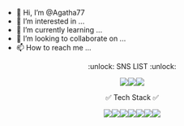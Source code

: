 - 👋 Hi, I’m @Agatha77
- 👀 I’m interested in ...
- 🌱 I’m currently learning ...
- 💞️ I’m looking to collaborate on ...
- 📫 How to reach me ...

<!---
Agatha77/Agatha77 is a ✨ special ✨ repository because its `README.md` (this file) appears on your GitHub profile.
You can click the Preview link to take a look at your changes.
--->

<div align=center> 
  :unlock: SNS LIST :unlock:



  
  <a href="https://velog.io/@yangosi" target="_blank"><img src="https://img.shields.io/badge/Velog-20C997?style=square&logo=Velog&logoColor=white"/></a><a href="https://medium.com/@jaram1204" target="_blank"><img src="https://img.shields.io/badge/Medium-000000?style=square&logo=Medium&logoColor=white"/></a><a href="https://medium.com/@jaram1204" target="_blank"><img src="https://img.shields.io/badge/Medium-000000?style=square&logo=Medium&logoColor=white"/></a>



  :white_check_mark: Tech Stack :white_check_mark:   
  
  
  <img src="https://img.shields.io/badge/Python-3776AB?style=square&logo=Python&logoColor=white"/></a><img src="https://img.shields.io/badge/Pandas-3776AB?style=square&logo=Pandas&logoColor=white"/></a><img src="https://img.shields.io/badge/Numpy-013243?style=square&logo=Numpy&logoColor=white"/></a><img src="https://img.shields.io/badge/Jupyter-F37626?style=square&logo=Jupyter&logoColor=white"/></a><img src="https://img.shields.io/badge/Jupyter-F37626?style=square&logo=Jupyter&logoColor=white"/></a><img src="https://img.shields.io/badge/VSCode-007ACC?style=square&logo=VSCode&logoColor=white"/></a><img src="https://img.shields.io/badge/VSCode-007ACC?style=square&logo=VSCode&logoColor=white"/></a>
</div>


